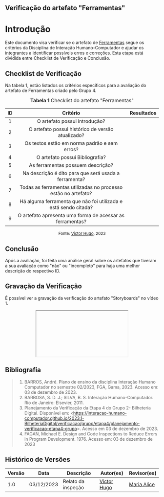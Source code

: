## Verificação do artefato "Ferramentas"

# Introdução

Este documento visa verificar se o artefato de [Ferramentas](../../../planejamento/ferramentas.md) segue os critérios da Disciplina de Interação Humano-Computador e ajudar os integrantes a identificar possíveis erros e correções. Esta etapa está dividida entre Checklist de Verificação e Conclusão.


## Checklist de Verificação

Na tabela 1, estão listados os critérios específicos para a avaliação do artefato de Ferramentas criado pelo Grupo 4.

<font size="3"><p style="text-align: center"><b>Tabela 1</b> Checklist do artefato "Ferramentas" </p></font>

|  ID   |                              Critério                               | Resultados |
| :---: | :-----------------------------------------------------------------: | :--------: |
|   1   |                    O artefato possui introdução?                    |            |
|   2   |          O artefato possui histórico de versão atualizado?          |            |
|   3   |            Os textos estão em norma padrão e sem erros?             |            |
|   4   |                   O artefato possui Bibliografia?                   |            |
|   5   |                  As ferramentas possuem descrição?                  |            |
|   6   |        Na descrição é dito para que será usada a ferramenta?        |            |
|   7   |   Todas as ferramentas utilizadas no processo estão no artefato?    |            |
|   8   | Há alguma ferramenta que não foi utilizada e está sendo citada? |            |
|   9   | O artefato apresenta uma forma de acessar as ferramentas?           |            |

<font size="2"><p style="text-align: center">Fonte: [Victor Hugo](https://github.com/ViictorHugoo), 2023</p></font>

## Conclusão

Após a avaliação, foi feita uma análise geral sobre os artefatos que tiveram a sua avaliação como "não" ou "incompleto" para haja uma melhor descrição do respectivo ID.

<!-- - **ID 01:** Foi definido como  pois ............... -->

## Gravação da Verificação

É possível ver a gravação da verificação do artefato "Storyboards" no vídeo 1.

<center>
<iframe></iframe>
</center>


## Bibliografia 

> 1. BARROS, André. Plano de ensino da disciplina Interação Humano Computador no semestre 02/2023, FGA, Gama, 2023. Acesso em: 03 de dezembro de 2023.
> 2. BARBOSA, S. D. J.; SILVA, B. S. Interação Humano-Computador. Rio de Janeiro: Elsevier, 2011.
> 3. Planejamento da Verificação da Etapa 4 do Grupo 2- Bilheteria Digital. Disponível em: <<https://interacao-humano-computador.github.io/2023.1-BilheteriaDigital/verificacao/grupo/etapa4/planejamento-verificacao-etapa4-grupo>>. Acesso em 03 de dezembro de 2023.
> 4. FAGAN, Michael E. Design and Code Inspections to Reduce Errors in Program Development. 1976. Acesso em: 03 de dezembro de 2023


## Histórico de Versões

| Versão | Data       | Descrição                   | Autor(es)                                       | Revisor(es)                                    |
| ------ | ---------- | --------------------------- | ----------------------------------------------- | ---------------------------------------------- |
| 1.0    | 03/12/2023 | Relato da inspeção          | [Victor Hugo](https://github.com/ViictorHugoo)  | [Maria Alice](https://github.com/Maliz30)      |

